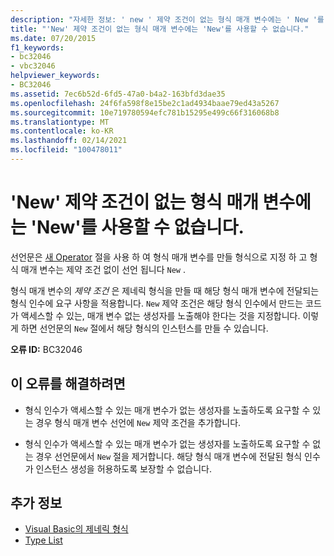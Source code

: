```yaml
---
description: "자세한 정보: ' new ' 제약 조건이 없는 형식 매개 변수에는 ' New '를 사용할 수 없습니다."
title: "'New' 제약 조건이 없는 형식 매개 변수에는 'New'를 사용할 수 없습니다."
ms.date: 07/20/2015
f1_keywords:
- bc32046
- vbc32046
helpviewer_keywords:
- BC32046
ms.assetid: 7ec6b52d-6fd5-47a0-b4a2-163bfd3dae35
ms.openlocfilehash: 24f6fa598f8e15be2c1ad4934baae79ed43a5267
ms.sourcegitcommit: 10e719780594efc781b15295e499c66f316068b8
ms.translationtype: MT
ms.contentlocale: ko-KR
ms.lasthandoff: 02/14/2021
ms.locfileid: "100478011"
---
```

# <a name="new-cannot-be-used-on-a-type-parameter-that-does-not-have-a-new-constraint"></a>'New' 제약 조건이 없는 형식 매개 변수에는 'New'를 사용할 수 없습니다.

선언문은 [새 Operator](../language-reference/operators/new-operator.md) 절을 사용 하 여 형식 매개 변수를 만들 형식으로 지정 하 고 형식 매개 변수는 제약 조건 없이 선언 됩니다 `New` .  
  
 형식 매개 변수의 *제약 조건* 은 제네릭 형식을 만들 때 해당 형식 매개 변수에 전달되는 형식 인수에 요구 사항을 적용합니다. `New` 제약 조건은 해당 형식 인수에서 만드는 코드가 액세스할 수 있는, 매개 변수 없는 생성자를 노출해야 한다는 것을 지정합니다. 이렇게 하면 선언문의 `New` 절에서 해당 형식의 인스턴스를 만들 수 있습니다.  
  
 **오류 ID:** BC32046  
  
## <a name="to-correct-this-error"></a>이 오류를 해결하려면  
  
- 형식 인수가 액세스할 수 있는 매개 변수가 없는 생성자를 노출하도록 요구할 수 있는 경우 형식 매개 변수 선언에 `New` 제약 조건을 추가합니다.  
  
- 형식 인수가 액세스할 수 있는 매개 변수가 없는 생성자를 노출하도록 요구할 수 없는 경우 선언문에서 `New` 절을 제거합니다. 해당 형식 매개 변수에 전달된 형식 인수가 인스턴스 생성을 허용하도록 보장할 수 없습니다.  
  
## <a name="see-also"></a>추가 정보

- [Visual Basic의 제네릭 형식](../programming-guide/language-features/data-types/generic-types.md)
- [Type List](../language-reference/statements/type-list.md)
